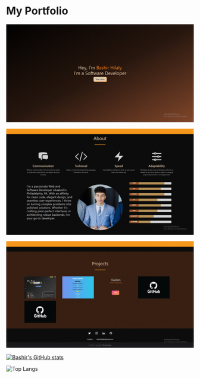 # My Portfolio

![ScreenShot Introduction](https://github.com/BashirHilaly/Portfolio/blob/master/Screenshots/Capture.PNG?raw=true)

![ScreenShot About](https://github.com/BashirHilaly/Portfolio/blob/master/Screenshots/Capture2.PNG?raw=true)

![ScreenShot Projects](https://github.com/BashirHilaly/Portfolio/blob/master/Screenshots/Capture3.PNG?raw=true)

[![Bashir's GitHub stats](https://github-readme-stats.vercel.app/api?username=bashirhilaly)](https://github.com/bashirhilaly/github-readme-stats)

![Top Langs](https://github-readme-stats.vercel.app/api/top-langs/?username=bashirhilaly&hide_progress=false)
